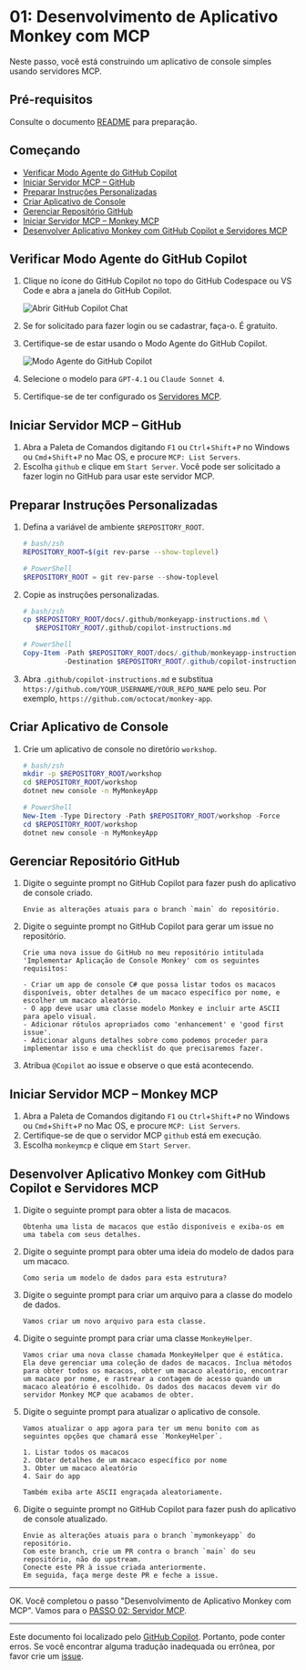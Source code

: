 # 01: Desenvolvimento de Aplicativo Monkey com MCP

Neste passo, você está construindo um aplicativo de console simples usando servidores MCP.

## Pré-requisitos

Consulte o documento [README](../README.md#pré-requisitos) para preparação.

## Começando

- [Verificar Modo Agente do GitHub Copilot](#verificar-modo-agente-do-github-copilot)
- [Iniciar Servidor MCP – GitHub](#iniciar-servidor-mcp--github)
- [Preparar Instruções Personalizadas](#preparar-instruções-personalizadas)
- [Criar Aplicativo de Console](#criar-aplicativo-de-console)
- [Gerenciar Repositório GitHub](#gerenciar-repositório-github)
- [Iniciar Servidor MCP – Monkey MCP](#iniciar-servidor-mcp--monkey-mcp)
- [Desenvolver Aplicativo Monkey com GitHub Copilot e Servidores MCP](#desenvolver-aplicativo-monkey-com-github-copilot-e-servidores-mcp)

## Verificar Modo Agente do GitHub Copilot

1. Clique no ícone do GitHub Copilot no topo do GitHub Codespace ou VS Code e abra a janela do GitHub Copilot.

   ![Abrir GitHub Copilot Chat](../../../docs/images/setup-01.png)

1. Se for solicitado para fazer login ou se cadastrar, faça-o. É gratuito.
1. Certifique-se de estar usando o Modo Agente do GitHub Copilot.

   ![Modo Agente do GitHub Copilot](../../../docs/images/setup-02.png)

1. Selecione o modelo para `GPT-4.1` ou `Claude Sonnet 4`.
1. Certifique-se de ter configurado os [Servidores MCP](./00-setup.md#configurar-servidores-mcp).

## Iniciar Servidor MCP &ndash; GitHub

1. Abra a Paleta de Comandos digitando `F1` ou `Ctrl`+`Shift`+`P` no Windows ou `Cmd`+`Shift`+`P` no Mac OS, e procure `MCP: List Servers`.
1. Escolha `github` e clique em `Start Server`. Você pode ser solicitado a fazer login no GitHub para usar este servidor MCP.

## Preparar Instruções Personalizadas

1. Defina a variável de ambiente `$REPOSITORY_ROOT`.

   ```bash
   # bash/zsh
   REPOSITORY_ROOT=$(git rev-parse --show-toplevel)
   ```

   ```powershell
   # PowerShell
   $REPOSITORY_ROOT = git rev-parse --show-toplevel
   ```

1. Copie as instruções personalizadas.

    ```bash
    # bash/zsh
    cp $REPOSITORY_ROOT/docs/.github/monkeyapp-instructions.md \
       $REPOSITORY_ROOT/.github/copilot-instructions.md
    ```

    ```powershell
    # PowerShell
    Copy-Item -Path $REPOSITORY_ROOT/docs/.github/monkeyapp-instructions.md `
              -Destination $REPOSITORY_ROOT/.github/copilot-instructions.md -Force
    ```

1. Abra `.github/copilot-instructions.md` e substitua `https://github.com/YOUR_USERNAME/YOUR_REPO_NAME` pelo seu. Por exemplo, `https://github.com/octocat/monkey-app`.

## Criar Aplicativo de Console

1. Crie um aplicativo de console no diretório `workshop`.

    ```bash
    # bash/zsh
    mkdir -p $REPOSITORY_ROOT/workshop
    cd $REPOSITORY_ROOT/workshop
    dotnet new console -n MyMonkeyApp
    ```

    ```powershell
    # PowerShell
    New-Item -Type Directory -Path $REPOSITORY_ROOT/workshop -Force
    cd $REPOSITORY_ROOT/workshop
    dotnet new console -n MyMonkeyApp
    ```

## Gerenciar Repositório GitHub

1. Digite o seguinte prompt no GitHub Copilot para fazer push do aplicativo de console criado.

    ```text
    Envie as alterações atuais para o branch `main` do repositório.
    ```

1. Digite o seguinte prompt no GitHub Copilot para gerar um issue no repositório.

    ```text
    Crie uma nova issue do GitHub no meu repositório intitulada 'Implementar Aplicação de Console Monkey' com os seguintes requisitos:
    
    - Criar um app de console C# que possa listar todos os macacos disponíveis, obter detalhes de um macaco específico por nome, e escolher um macaco aleatório.
    - O app deve usar uma classe modelo Monkey e incluir arte ASCII para apelo visual.
    - Adicionar rótulos apropriados como 'enhancement' e 'good first issue'.
    - Adicionar alguns detalhes sobre como podemos proceder para implementar isso e uma checklist do que precisaremos fazer.
    ```

1. Atribua `@Copilot` ao issue e observe o que está acontecendo.

## Iniciar Servidor MCP &ndash; Monkey MCP

1. Abra a Paleta de Comandos digitando `F1` ou `Ctrl`+`Shift`+`P` no Windows ou `Cmd`+`Shift`+`P` no Mac OS, e procure `MCP: List Servers`.
1. Certifique-se de que o servidor MCP `github` está em execução.
1. Escolha `monkeymcp` e clique em `Start Server`.

## Desenvolver Aplicativo Monkey com GitHub Copilot e Servidores MCP

1. Digite o seguinte prompt para obter a lista de macacos.

    ```text
    Obtenha uma lista de macacos que estão disponíveis e exiba-os em uma tabela com seus detalhes.
    ```

1. Digite o seguinte prompt para obter uma ideia do modelo de dados para um macaco.

    ```text
    Como seria um modelo de dados para esta estrutura?
    ```

1. Digite o seguinte prompt para criar um arquivo para a classe do modelo de dados.

    ```text
    Vamos criar um novo arquivo para esta classe.
    ```

1. Digite o seguinte prompt para criar uma classe `MonkeyHelper`.

    ```text
    Vamos criar uma nova classe chamada MonkeyHelper que é estática. Ela deve gerenciar uma coleção de dados de macacos. Inclua métodos para obter todos os macacos, obter um macaco aleatório, encontrar um macaco por nome, e rastrear a contagem de acesso quando um macaco aleatório é escolhido. Os dados dos macacos devem vir do servidor Monkey MCP que acabamos de obter.
    ```

1. Digite o seguinte prompt para atualizar o aplicativo de console.

    ```text
    Vamos atualizar o app agora para ter um menu bonito com as seguintes opções que chamará esse `MonkeyHelper`.
    
    1. Listar todos os macacos
    2. Obter detalhes de um macaco específico por nome
    3. Obter um macaco aleatório
    4. Sair do app

    Também exiba arte ASCII engraçada aleatoriamente.
    ```

1. Digite o seguinte prompt no GitHub Copilot para fazer push do aplicativo de console atualizado.

    ```text
    Envie as alterações atuais para o branch `mymonkeyapp` do repositório.
    Com este branch, crie um PR contra o branch `main` do seu repositório, não do upstream.
    Conecte este PR à issue criada anteriormente.
    Em seguida, faça merge deste PR e feche a issue.
    ```

---

OK. Você completou o passo "Desenvolvimento de Aplicativo Monkey com MCP". Vamos para o [PASSO 02: Servidor MCP](./02-mcp-server.md).

---

Este documento foi localizado pelo [GitHub Copilot](https://docs.github.com/copilot/about-github-copilot/what-is-github-copilot). Portanto, pode conter erros. Se você encontrar alguma tradução inadequada ou errônea, por favor crie um [issue](../../../../../issues).